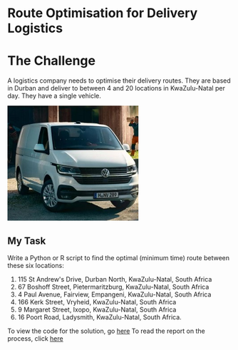 # Route Optimisation for Delivery Logistics

# The Challenge

A logistics company needs to optimise their delivery routes.
They are based in Durban and deliver to between 4 and 20 locations in KwaZulu-Natal per day.
They have a single vehicle.

![(Source: <https://www.motortrend.com/cars/ram/promaster/2017/>)](transporter-panel-van-2.png)

## My Task

Write a Python or R script to find the optimal (minimum time) route between these six locations:

1. 115 St Andrew's Drive, Durban North, KwaZulu-Natal, South Africa  
2. 67 Boshoff Street, Pietermaritzburg, KwaZulu-Natal, South Africa  
3. 4 Paul Avenue, Fairview, Empangeni, KwaZulu-Natal, South Africa  
4. 166 Kerk Street, Vryheid, KwaZulu-Natal, South Africa  
5. 9 Margaret Street, Ixopo, KwaZulu-Natal, South Africa 
6. 16 Poort Road, Ladysmith, KwaZulu-Natal, South Africa.

To view the code for the solution, go [here](optimal_delivery_route.R)
To read the report on the process, click [here](report.html)

